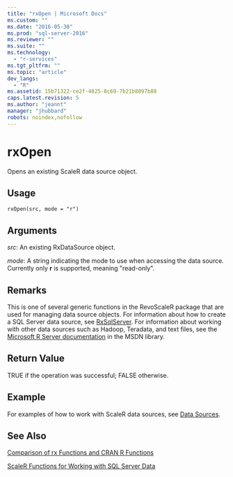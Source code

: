```yaml
---
title: "rxOpen | Microsoft Docs"
ms.custom: ""
ms.date: "2016-05-30"
ms.prod: "sql-server-2016"
ms.reviewer: ""
ms.suite: ""
ms.technology: 
  - "r-services"
ms.tgt_pltfrm: ""
ms.topic: "article"
dev_langs: 
  - "R"
ms.assetid: 15b71322-ce2f-4825-8c69-7b21b8097b88
caps.latest.revision: 5
ms.author: "jeannt"
manager: "jhubbard"
robots: noindex,nofollow
---
```

# rxOpen
Opens an existing ScaleR data source object.

## Usage

`rxOpen(src, mode = "r")`

## Arguments

_src_: An existing RxDataSource object.

_mode_: A string indicating the mode to use when accessing the data source. Currently only **r** is supported, meaning "read-only".

## Remarks
This is one of several generic functions in the  RevoScaleR package that are used for managing data source objects.
For information about how to create a SQL Server data source, see [RxSqlServer](../a9retired/rxsqlserverdata.md).
For information about working with other data sources such as Hadoop, Teradata, and text files, see the [Microsoft R Server documentation](http://msdn.microsoft.com/microsoft-r/index#) in the MSDN library.

## Return Value
TRUE if the operation was successful; FALSE otherwise. 

## Example
For examples of how to work with ScaleR data sources, see [Data Sources](https://msdn.microsoft.com/microsoft-r/rserver/rserver-scaler-user-guide-3-data-source).

## See Also
[Comparison of rx Functions and CRAN R Functions](../a9retired/summary-of-rx-functions.md)

[ScaleR Functions for Working with SQL Server Data](../advanced-analytics/r-services/scaler-functions-for-working-with-sql-server-data.md)